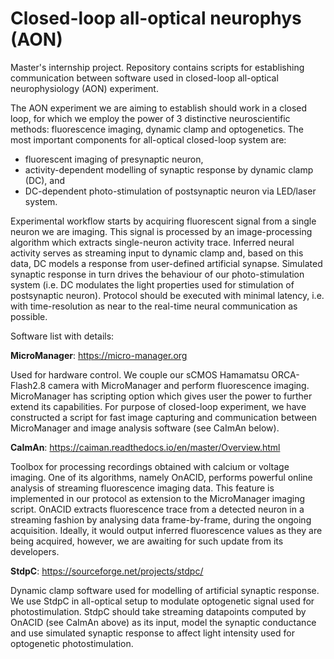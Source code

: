 # Closed-loop all-optical neurophys (AON)
Master's internship project. Repository contains scripts for establishing communication between software used in closed-loop all-optical neurophysiology (AON) experiment.

The AON experiment we are aiming to establish should work in a closed loop, for which we employ the power of 3 distinctive neuroscientific methods: fluorescence imaging, dynamic clamp and optogenetics. The most important components for all-optical closed-loop system are:
* fluorescent imaging of presynaptic neuron,
* activity-dependent modelling of synaptic response by dynamic clamp (DC), and
* DC-dependent photo-stimulation of postsynaptic neuron via LED/laser system. 

Experimental workflow starts by acquiring fluorescent signal from a single neuron we are imaging. This signal is processed by an image-processing algorithm which extracts single-neuron activity trace. Inferred neural activity serves as streaming input to dynamic clamp and, based on this data, DC models a response from user-defined artificial synapse. Simulated synaptic response in turn drives the behaviour of our photo-stimulation system (i.e. DC modulates the light properties used for stimulation of postsynaptic neuron). Protocol should be executed with minimal latency, i.e. with time-resolution as near to the real-time neural communication as possible.

Software list with details:

**MicroManager**: https://micro-manager.org


Used for hardware control. We couple our sCMOS Hamamatsu ORCA-Flash2.8 camera with MicroManager and perform fluorescence imaging. MicroManager has scripting option which gives user the power to further extend its capabilities. For purpose of closed-loop experiment, we have constructed a script for fast image capturing and communication between MicroManager and image analysis software (see CaImAn below).

**CaImAn**: https://caiman.readthedocs.io/en/master/Overview.html


Toolbox for processing recordings obtained with calcium or voltage imaging. One of its algorithms, namely OnACID, performs powerful online analysis of streaming fluorescence imaging data. This feature is implemented in our protocol as extension to the MicroManager imaging script. OnACID extracts fluorescence trace from a detected neuron in a streaming fashion by analysing data frame-by-frame, during the ongoing acquisition. Ideally, it would output inferred fluorescence values as they are being acquired, however, we are awaiting for such update from its developers.

**StdpC**: https://sourceforge.net/projects/stdpc/


Dynamic clamp software used for modelling of artificial synaptic response. We use StdpC in all-optical setup to modulate optogenetic signal used for photostimulation. StdpC should take streaming datapoints computed by OnACID (see CaImAn above) as its input, model the synaptic conductance and use simulated synaptic response to affect light intensity used for optogenetic photostimulation.
